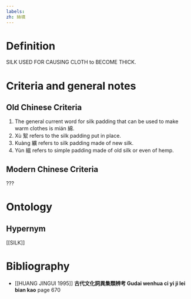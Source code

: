 ```yaml
---
labels: 
zh: 絲填
---
```


# Definition
SILK USED FOR CAUSING CLOTH to BECOME THICK.
# Criteria and general notes
## Old Chinese Criteria
1. The general current word for silk padding that can be used to make warm clothes is mián 綿.
2. Xù 絮 refers to the silk padding put in place.
3. Kuàng 纊 refers to silk padding made of new silk.
4. Yùn 縕 refers to simple padding made of old silk or even of hemp.
## Modern Chinese Criteria
???
# Ontology

## Hypernym
[[SILK]]
# Bibliography
- [[HUANG JINGUI 1995]]
**古代文化詞異集類辨考 Gudai wenhua ci yi ji lei bian kao** page 670
